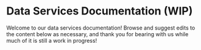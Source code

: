 # Data Services Documentation (WIP)

Welcome to our data services documentation! Browse and suggest edits to the content below as necessary, and thank you for bearing with us while much of it is still a work in progress!
